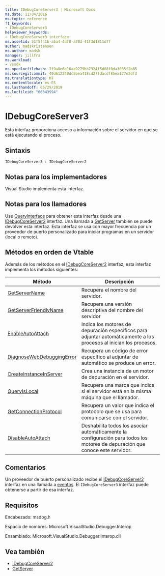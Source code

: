 ```yaml
---
title: IDebugCoreServer3 | Microsoft Docs
ms.date: 11/04/2016
ms.topic: reference
f1_keywords:
- IDebugCoreServer3
helpviewer_keywords:
- IDebugCoreServer3 interface
ms.assetid: 51f5f41b-a5a4-4df0-a703-41f3d1811d7f
author: madskristensen
ms.author: madsk
manager: jillfra
ms.workload:
- vssdk
ms.openlocfilehash: 7f9a8e6e16aa9279bb7324f5d08f0da3035f2b85
ms.sourcegitcommit: 40d612240dc5bea418cd27fdacdf85ea177e2df3
ms.translationtype: MT
ms.contentlocale: es-ES
ms.lasthandoff: 05/29/2019
ms.locfileid: "66343994"
---
```

# <a name="idebugcoreserver3"></a>IDebugCoreServer3
Esta interfaz proporciona acceso a información sobre el servidor en que se está ejecutando el proceso.

## <a name="syntax"></a>Sintaxis

```
IDebugCoreServer3 : IDebugCoreServer2
```

## <a name="notes-for-implementers"></a>Notas para los implementadores
 Visual Studio implementa esta interfaz.

## <a name="notes-for-callers"></a>Notas para los llamadores
 Use [QueryInterface](/cpp/atl/queryinterface) para obtener esta interfaz desde una [IDebugCoreServer2](../../../extensibility/debugger/reference/idebugcoreserver2.md) interfaz. Una llamada a [GetServer](../../../extensibility/debugger/reference/idebugdefaultport2-getserver.md) también se puede devolver esta interfaz. Esta interfaz se usa con mayor frecuencia por un proveedor de puerto personalizado para iniciar programas en un servidor (local o remoto).

## <a name="methods-in-vtable-order"></a>Métodos en orden de Vtable
 Además de los métodos en el [IDebugCoreServer2](../../../extensibility/debugger/reference/idebugcoreserver2.md) interfaz, esta interfaz implementa los métodos siguientes:

|Método|Descripción|
|------------|-----------------|
|[GetServerName](../../../extensibility/debugger/reference/idebugcoreserver3-getservername.md)|Recupera el nombre del servidor.|
|[GetServerFriendlyName](../../../extensibility/debugger/reference/idebugcoreserver3-getserverfriendlyname.md)|Recupera una versión descriptiva del nombre del servidor|
|[EnableAutoAttach](../../../extensibility/debugger/reference/idebugcoreserver3-enableautoattach.md)|Indica los motores de depuración específicos para adjuntar automáticamente a los procesos al inician los procesos.|
|[DiagnoseWebDebuggingError](../../../extensibility/debugger/reference/idebugcoreserver3-diagnosewebdebuggingerror.md)|Recupera un código de error específico al adjuntar de automático se produce un error.|
|[CreateInstanceInServer](../../../extensibility/debugger/reference/idebugcoreserver3-createinstanceinserver.md)|Crea una instancia de un motor de depuración en el servidor.|
|[QueryIsLocal](../../../extensibility/debugger/reference/idebugcoreserver3-queryislocal.md)|Recupera una marca que indica si el servidor está en la misma máquina que el llamador.|
|[GetConnectionProtocol](../../../extensibility/debugger/reference/idebugcoreserver3-getconnectionprotocol.md)|Recupera un valor que indica el protocolo que se usa para comunicarse con el servidor.|
|[DisableAutoAttach](../../../extensibility/debugger/reference/idebugcoreserver3-disableautoattach.md)|Deshabilita todos los asociar automáticamente la configuración para todos los motores de depuración que conoce este servidor.|

## <a name="remarks"></a>Comentarios
 Un proveedor de puerto personalizado recibe el [IDebugCoreServer2](../../../extensibility/debugger/reference/idebugcoreserver2.md) interfaz en una llamada a [eventos](../../../extensibility/debugger/reference/idebugportevents2-event.md). El `IDebugCoreServer3` interfaz puede obtenerse a partir de esa interfaz.

## <a name="requirements"></a>Requisitos
 Encabezado: msdbg.h

 Espacio de nombres:  Microsoft.VisualStudio.Debugger.Interop

 Ensamblado: Microsoft.VisualStudio.Debugger.Interop.dll

## <a name="see-also"></a>Vea también
- [IDebugCoreServer2](../../../extensibility/debugger/reference/idebugcoreserver2.md)
- [GetServer](../../../extensibility/debugger/reference/idebugdefaultport2-getserver.md)